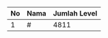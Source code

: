 | No | Nama            | Jumlah Level |
|----|-----------------|--------------|
| 1  | #    |    4811        |
